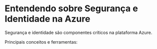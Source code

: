 # Entendendo sobre Segurança e Identidade na Azure

Segurança e identidade são componentes críticos na plataforma Azure.

Principais conceitos e ferramentas:


